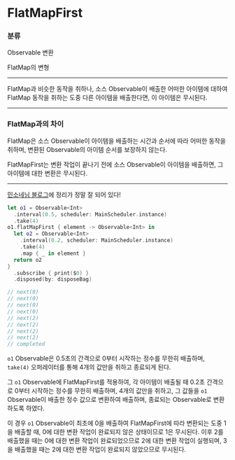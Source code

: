 # FlatMapFirst

### 분류

Observable 변환

FlatMap의 변형

---

FlatMap과 비슷한 동작을 취하나, 소스 Observable이 배출한 어떠한 아이템에 대하여 FlatMap 동작을 취하는 도중 다른 아이템을 배출한다면, 이 아이템은 무시된다.

---

### FlatMap과의 차이

FlatMap은 소스 Observable이 아이템을 배출하는 시간과 순서에 따라 어떠한 동작을 취하며, 변환된 Observable의 아이템 순서를 보장하지 않는다.

FlatMapFirst는 변환 작업이 끝나기 전에 소스 Observable이 아이템을 배출하면, 그 아이템에 대한 변환은 무시된다.

---

[민소네님 블로그](http://minsone.github.io/programming/reactive-swift-flatmap-flatmapfirst-flatmaplatest)에 정리가 정말 잘 되어 있다!

```swift
let o1 = Observable<Int>
  .interval(0.5, scheduler: MainScheduler.instance)
  .take(4)
o1.flatMapFirst { element -> Observable<Int> in
  let o2 = Observable<Int>
    .interval(0.2, scheduler: MainScheduler.instance)
    .take(4)
    .map { _ in element }
  return o2
}
  .subscribe { print($0) }
  .disposed(by: disposeBag)

// next(0)
// next(0)
// next(0)
// next(0)
// next(2)
// next(2)
// next(2)
// next(2)
// completed
```

`o1` Observable은 0.5초의 간격으로 0부터 시작하는 정수를 무한히 배출하며, `take(4)` 오퍼레이터를 통해 4개의 값만을 취하고 종료되게 된다.

그 `o1` Observable에 FlatMapFirst를 적용하여, 각 아이템이 배출될 때 0.2초 간격으로 0부터 시작하는 정수를 무한히 배출하며, 4개의 값만을 취하고, 그 값들을 `o1` Observable이 배출한 정수 값으로 변환하여 배출하며, 종료되는 Observable로 변환하도록 하였다.

이 경우 `o1` Observable이 최초에 0을 배출하여 FlatMapFirst에 따라 변환되는 도중 1을 배출할 때, 0에 대한 변환 작업이 완료되지 않은 상태이므로 1은 무시된다. 이후 2를 배출했을 때는 0에 대한 변환 작업이 완료되었으므로 2에 대한 변환 작업이 실행되며, 3을 배출했을 때는 2에 대한 변환 작업이 완료되지 않았으므로 무시된다.
